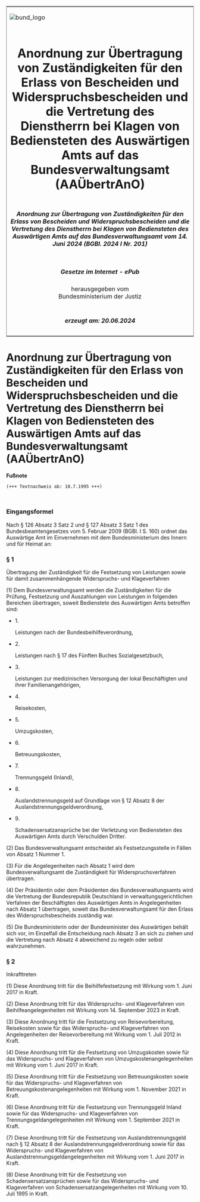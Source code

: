 <span id="DECKBLATT.html"></span>

<table border="0" frame="border" width="100%">

<tr valign="top">

<td align="left">

![bund\_logo](BfJ_2021_Web_de_de.gif)

</td>

<td align="right">

 

</td>

</tr>

<tr align="center" valign="middle">

<td colspan="2">

# Anordnung zur Übertragung von Zuständigkeiten für den Erlass von Bescheiden und Widerspruchsbescheiden und die Vertretung des Dienstherrn bei Klagen von Bediensteten des Auswärtigen Amts auf das Bundesverwaltungsamt (AAÜbertrAnO)

</td>

</tr>

<tr align="center" valign="middle">

<td colspan="2">

##### Anordnung zur Übertragung von Zuständigkeiten für den Erlass von Bescheiden und Widerspruchsbescheiden und die Vertretung des Dienstherrn bei Klagen von Bediensteten des Auswärtigen Amts auf das Bundesverwaltungsamt vom 14. Juni 2024 (BGBl. 2024 I Nr. 201)

</td>

</tr>

<tr align="center" valign="middle">

<td colspan="2">

  
  

##### Gesetze im Internet - ePub  
  
herausgegeben vom  
Bundesministerium der Justiz

</td>

</tr>

<tr align="center" valign="bottom">

<td colspan="2">

  
  

##### erzeugt am: 20.06.2024

</td>

</tr>

</table>

<span id="BJNR0C90A0024.html"></span>

# Anordnung zur Übertragung von Zuständigkeiten für den Erlass von Bescheiden und Widerspruchsbescheiden und die Vertretung des Dienstherrn bei Klagen von Bediensteten des Auswärtigen Amts auf das Bundesverwaltungsamt (AAÜbertrAnO)

<div>

  
**Fußnote**

<div class="jnhtml">

<div>

<div class="jurAbsatz">

  

``` 
(+++ Textnachweis ab: 10.7.1995 +++)

 
```

</div>

</div>

</div>

</div>

<span id="BJNR0C90A0024BJNE000100000.html"></span>

### Eingangsformel  

<div>

<div class="jnhtml">

<div>

<div class="jurAbsatz">

Nach § 126 Absatz 3 Satz 2 und § 127 Absatz 3 Satz 1 des
Bundesbeamtengesetzes vom 5. Februar 2009 (BGBl. I S. 160) ordnet das
Auswärtige Amt im Einvernehmen mit dem Bundesministerium des Innern und
für Heimat an:

</div>

</div>

</div>

</div>

<span id="BJNR0C90A0024BJNE000200000.html"></span>

### § 1  
Übertragung der Zuständigkeit für die Festsetzung von Leistungen sowie für damit zusammenhängende Widerspruchs- und Klageverfahren

<div>

<div class="jnhtml">

<div>

<div class="jurAbsatz">

(1) Dem Bundesverwaltungsamt werden die Zuständigkeiten für die Prüfung,
Festsetzung und Auszahlungen von Leistungen in folgenden Bereichen
übertragen, soweit Bedienstete des Auswärtigen Amts betroffen sind:

  - 1\.
    
    <div>
    
    Leistungen nach der Bundesbeihilfeverordnung,
    
    </div>

  - 2\.
    
    <div>
    
    Leistungen nach § 17 des Fünften Buches Sozialgesetzbuch,
    
    </div>

  - 3\.
    
    <div>
    
    Leistungen zur medizinischen Versorgung der lokal Beschäftigten und
    ihrer Familienangehörigen,
    
    </div>

  - 4\.
    
    <div>
    
    Reisekosten,
    
    </div>

  - 5\.
    
    <div>
    
    Umzugskosten,
    
    </div>

  - 6\.
    
    <div>
    
    Betreuungskosten,
    
    </div>

  - 7\.
    
    <div>
    
    Trennungsgeld (Inland),
    
    </div>

  - 8\.
    
    <div>
    
    Auslandstrennungsgeld auf Grundlage von § 12 Absatz 8 der
    Auslandstrennungsgeldverordnung,
    
    </div>

  - 9\.
    
    <div>
    
    Schadensersatzansprüche bei der Verletzung von Bediensteten des
    Auswärtigen Amts durch Verschulden Dritter.
    
    </div>

</div>

<div class="jurAbsatz">

(2) Das Bundesverwaltungsamt entscheidet als Festsetzungsstelle in
Fällen von Absatz 1 Nummer 1.

</div>

<div class="jurAbsatz">

(3) Für die Angelegenheiten nach Absatz 1 wird dem Bundesverwaltungsamt
die Zuständigkeit für Widerspruchsverfahren übertragen.

</div>

<div class="jurAbsatz">

(4) Der Präsidentin oder dem Präsidenten des Bundesverwaltungsamts wird
die Vertretung der Bundesrepublik Deutschland in
verwaltungsgerichtlichen Verfahren der Beschäftigten des Auswärtigen
Amts in Angelegenheiten nach Absatz 1 übertragen, soweit das
Bundesverwaltungsamt für den Erlass des Widerspruchsbescheids zuständig
war.

</div>

<div class="jurAbsatz">

(5) Die Bundesministerin oder der Bundesminister des Auswärtigen behält
sich vor, im Einzelfall die Entscheidung nach Absatz 3 an sich zu ziehen
und die Vertretung nach Absatz 4 abweichend zu regeln oder selbst
wahrzunehmen.

</div>

</div>

</div>

</div>

<span id="BJNR0C90A0024BJNE000300000.html"></span>

### § 2  
Inkrafttreten

<div>

<div class="jnhtml">

<div>

<div class="jurAbsatz">

(1) Diese Anordnung tritt für die Beihilfefestsetzung mit Wirkung vom 1.
Juni 2017 in Kraft.

</div>

<div class="jurAbsatz">

(2) Diese Anordnung tritt für das Widerspruchs- und Klageverfahren von
Beihilfeangelegenheiten mit Wirkung vom 14. September 2023 in Kraft.

</div>

<div class="jurAbsatz">

(3) Diese Anordnung tritt für die Festsetzung von Reisevorbereitung,
Reisekosten sowie für das Widerspruchs- und Klageverfahren von
Angelegenheiten der Reisevorbereitung mit Wirkung vom 1. Juli 2012 in
Kraft.

</div>

<div class="jurAbsatz">

(4) Diese Anordnung tritt für die Festsetzung von Umzugskosten sowie für
das Widerspruchs- und Klageverfahren von Umzugskostenangelegenheiten mit
Wirkung vom 1. Juni 2017 in Kraft.

</div>

<div class="jurAbsatz">

(5) Diese Anordnung tritt für die Festsetzung von Betreuungskosten sowie
für das Widerspruchs- und Klageverfahren von
Betreuungskostenangelegenheiten mit Wirkung vom 1. November 2021 in
Kraft.

</div>

<div class="jurAbsatz">

(6) Diese Anordnung tritt für die Festsetzung von Trennungsgeld Inland
sowie für das Widerspruchs- und Klageverfahren von
Trennungsgeldangelegenheiten mit Wirkung vom 1. September 2021 in Kraft.

</div>

<div class="jurAbsatz">

(7) Diese Anordnung tritt für die Festsetzung von Auslandstrennungsgeld
nach § 12 Absatz 8 der Auslandstrennungsgeldverordnung sowie für das
Widerspruchs- und Klageverfahren von
Auslandstrennungsgeldangelegenheiten mit Wirkung vom 1. Juni 2017 in
Kraft.

</div>

<div class="jurAbsatz">

(8) Diese Anordnung tritt für die Festsetzung von
Schadensersatzansprüchen sowie für das Widerspruchs- und Klageverfahren
von Schadensersatzangelegenheiten mit Wirkung vom 10. Juli 1995 in
Kraft.

</div>

</div>

</div>

</div>
